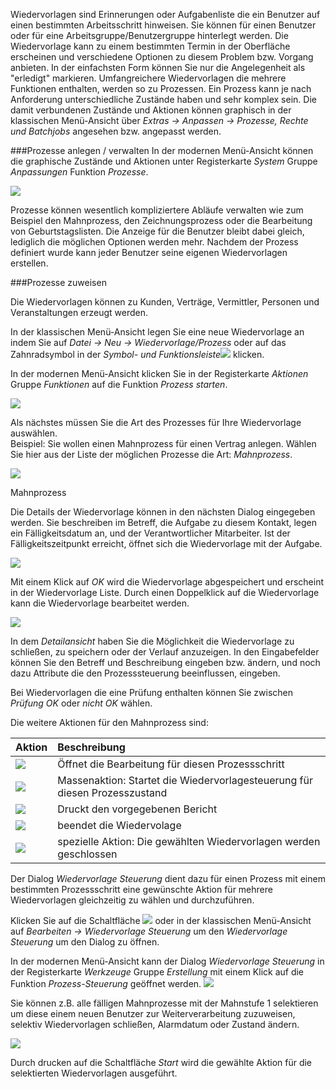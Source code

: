 Wiedervorlagen sind Erinnerungen oder Aufgabenliste die ein Benutzer auf einen bestimmten Arbeitsschritt hinweisen. Sie können für einen Benutzer oder für eine Arbeitsgruppe/Benutzergruppe hinterlegt werden.
Die Wiedervorlage kann zu einem bestimmten Termin in der Oberfläche erscheinen und verschiedene Optionen zu diesem Problem bzw. Vorgang anbieten. In der einfachsten Form können Sie nur die Angelegenheit als "erledigt" markieren. 
Umfangreichere Wiedervorlagen die mehrere Funktionen enthalten, werden so zu Prozessen.
Ein Prozess kann je nach Anforderung unterschiedliche Zustände haben und sehr komplex sein. 
Die damit verbundenen Zustände und Aktionen können graphisch in der klassischen Menü-Ansicht über *Extras → Anpassen → Prozesse, Rechte und Batchjobs* angesehen bzw. angepasst werden. 

###Prozesse anlegen / verwalten
In der modernen Menü-Ansicht können die graphische Zustände und Aktionen unter Registerkarte *System* Gruppe *Anpassungen* Funktion *Prozesse*. 

![](http://xpecto.github.io/docs/xpecto/Datei/de/Prozesse.png)

Prozesse können wesentlich kompliziertere Abläufe verwalten wie zum Beispiel den Mahnprozess, den Zeichnungsprozess oder die Bearbeitung von Geburtstagslisten. Die Anzeige für die Benutzer bleibt dabei gleich, lediglich die möglichen Optionen werden mehr. 
Nachdem der Prozess definiert wurde kann jeder Benutzer seine eigenen Wiedervorlagen erstellen. 

###Prozesse zuweisen

Die Wiedervorlagen können zu Kunden, Verträge, Vermittler, Personen und Veranstaltungen erzeugt werden. 

In der klassischen Menü-Ansicht legen Sie eine neue Wiedervorlage an indem Sie auf *Datei → Neu → Wiedervorlage/Prozess* oder auf das Zahnradsymbol in der *Symbol- und Funktionsleiste*![](http://xpecto.github.io/docs/img/img_1427124269211.png) klicken.

In der modernen Menü-Ansicht klicken Sie in der Registerkarte *Aktionen* Gruppe *Funktionen* auf die Funktion *Prozess starten*.

![](http://xpecto.github.io/docs/xpecto/Datei/de/Prozess_starten.png)

Als nächstes müssen Sie die Art des Prozesses für Ihre Wiedervorlage auswählen.  
Beispiel: Sie wollen einen Mahnprozess für einen Vertrag anlegen. Wählen Sie hier aus der Liste der möglichen Prozesse die Art: *Mahnprozess*.

![](http://xpecto.github.io/docs/xpecto/Datei/Neu/Wiedervorlage_Prozess/Mahnprozess.png)

Mahnprozess

Die Details der Wiedervorlage können in den nächsten Dialog eingegeben werden. Sie beschreiben im Betreff, die Aufgabe zu diesem Kontakt, legen ein Fälligkeitsdatum an, und der Verantwortlicher Mitarbeiter.
Ist der Fälligkeitszeitpunkt erreicht, öffnet sich die Wiedervorlage mit der Aufgabe.

![](http://xpecto.github.io/docs/xpecto/Datei/Neu/Wiedervorlage_Prozess/Detail_Wiedervorlage.png)

Mit einem Klick auf *OK* wird die Wiedervorlage abgespeichert und erscheint in der Wiedervorlage Liste. 
Durch einen Doppelklick auf die Wiedervorlage kann die Wiedervorlage bearbeitet werden.

![](http://xpecto.github.io/docs/xpecto/Datei/Neu/Wiedervorlage_Prozess/Detailansicht.png)

In dem *Detailansicht* haben Sie die Möglichkeit die Wiedervorlage zu schließen, zu speichern oder der Verlauf anzuzeigen.
In den Eingabefelder können Sie den Betreff und Beschreibung eingeben bzw. ändern, und noch dazu Attribute die den Prozesssteuerung beeinflussen, eingeben.

Bei Wiedervorlagen die eine Prüfung enthalten können Sie zwischen *Prüfung OK* oder *nicht OK* wählen.

Die  weitere Aktionen für den Mahnprozess sind:

|  Aktion            |    Beschreibung  |   
| ------------- |:-------------| 
| ![](http://xpecto.github.io/docs/img/img_1434096550097.png)      | Öffnet die Bearbeitung für diesen Prozessschritt| 
|  ![](http://xpecto.github.io/docs/img/img_1461749235206.png)     | Massenaktion: Startet die Wiedervorlagesteuerung für diesen Prozesszustand | 
| ![](http://xpecto.github.io/docs/img/img_1434096802280.png)      | Druckt den vorgegebenen Bericht | 
| ![](http://xpecto.github.io/docs/img/img_1434096840070.png)    | beendet die Wiedervolage | 
|![](http://xpecto.github.io/docs/img/img_1439219672662.png)|spezielle Aktion: Die gewählten Wiedervorlagen werden geschlossen|

Der Dialog *Wiedervorlage Steuerung* dient dazu für einen Prozess mit einem bestimmten Prozessschritt eine gewünschte Aktion  für mehrere Wiedervorlagen gleichzeitig zu wählen und durchzuführen.

Klicken Sie auf die Schaltfläche ![](http://xpecto.github.io/docs/img/img_1461749256930.png) oder in der klassischen Menü-Ansicht auf *Bearbeiten → Wiedervorlage Steuerung* um den *Wiedervorlage Steuerung* um den Dialog zu öffnen. 

In der modernen Menü-Ansicht kann der Dialog *Wiedervorlage Steuerung* in der Registerkarte *Werkzeuge* Gruppe *Erstellung* mit einem Klick auf die Funktion *Prozess-Steuerung* geöffnet werden.
![](http://xpecto.github.io/docs/xpecto/Datei/de/Prozess_steuerung.png)

Sie können z.B. alle fälligen Mahnprozesse mit der Mahnstufe 1 selektieren um diese einem neuen Benutzer zur Weiterverarbeitung zuzuweisen, selektiv Wiedervorlagen schließen, Alarmdatum oder Zustand ändern.

 ![](http://xpecto.github.io/docs/xpecto/Datei/Neu/Wiedervorlage_Prozess/Wiedervorlage_Steuerung.png)

Durch drucken auf die Schaltfläche *Start* wird die gewählte Aktion für die selektierten Wiedervorlagen ausgeführt. 